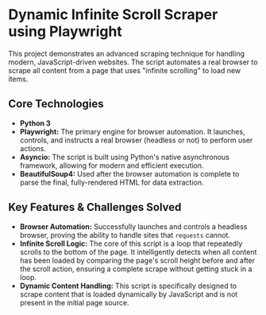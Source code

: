 # Dynamic Infinite Scroll Scraper using Playwright

This project demonstrates an advanced scraping technique for handling modern, JavaScript-driven websites. The script automates a real browser to scrape all content from a page that uses "infinite scrolling" to load new items.

## Core Technologies
- **Python 3**
- **Playwright:** The primary engine for browser automation. It launches, controls, and instructs a real browser (headless or not) to perform user actions.
- **Asyncio:** The script is built using Python's native asynchronous framework, allowing for modern and efficient execution.
- **BeautifulSoup4:** Used after the browser automation is complete to parse the final, fully-rendered HTML for data extraction.

## Key Features & Challenges Solved
- **Browser Automation:** Successfully launches and controls a headless browser, proving the ability to handle sites that `requests` cannot.
- **Infinite Scroll Logic:** The core of this script is a loop that repeatedly scrolls to the bottom of the page. It intelligently detects when all content has been loaded by comparing the page's scroll height before and after the scroll action, ensuring a complete scrape without getting stuck in a loop.
- **Dynamic Content Handling:** This script is specifically designed to scrape content that is loaded dynamically by JavaScript and is not present in the initial page source.
